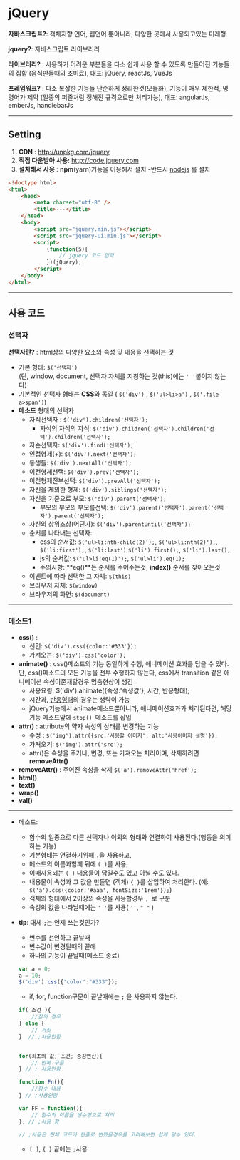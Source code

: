 # jQuery

**자바스크립트?**: 객체지향 언어, 웹언어 뿐아니라, 다양한 곳에서 사용되고있는 미래형

**jquery?**: 자바스크립트 라이브러리

**라이브러리?** : 사용하기 어려운 부분들을 다소 쉽게 사용 할 수 있도록 만들어진 기능들의 집합
(음식만들때의 조미료), 대표: jQuery, reactJs, VueJs

**프레임워크?** : 다소 복잡한 기능들 단순하게 정리한것(모듈화), 기능이 매우 제한적, 명령어가 제약
(일종의 퍼즐처럼 정해진 규격으로만 처리가능), 대표: angularJs, emberJs, handlebarJs

---

## Setting

1.  **CDN** : http://unpkg.com/jquery
2. **직접 다운받아 사용:** http://code.jquery.com
3. **설치해서 사용** : **npm**(yarn)기능을 이용해서 설치 -반드시 [nodejs](http://nodejs.org) 를 설치



```html
<!doctype html>
<html>
    <head>
        <meta charset="utf-8" />
        <title>---</title>
    </head>
    <body>
        <script src="jquery.min.js"></script>
        <script src="jquery-ui.min.js"></script>
        <script>
            (function($){
                // jquery 코드 입력
            })(jQuery);
        </script>
    </body>
</html>
```



---

## 사용 코드

### 선택자

**선택자란?** : html상의 다양한 요소와 속성 및 내용을 선택하는 것

- 기본 형태:  `$('선택자')`  
  (단, window, document, 선택자 자체를 지칭하는 것(this)에는 `' '`붙이지 않는다)
- 기본적인 선택자 형태는 **CSS**와 동일
  ( `$('div')`  ,  `$('ul>li>a')` , `$('.file a>span')`)
- **메소드** 형태의 선택자
  - 자식선택자 : `$('div').children('선택자');`
    - 자식의 자식의 자식: `$('div').children('선택자').children('선택').children('선택자');`
  - 자손선택자: `$('div').find('선택자');`
  - 인접형제(+): `$('div').next('선택자');`
  - 동생들: `$('div').nextAll('선택자');`
  - 이전형제선택: `$('div').prev('선택자');`
  - 이전형제전부선택: `$('div').prevAll('선택자');`
  - 자신을 제외한 형제:  `$('div').siblings('선택자');`
  - 자신을 기준으로 부모:  `$('div').parent('선택자');`
    - 부모의 부모의 부모를선택:  `$('div').parent('선택자').parent('선택자').parent('선택자');`
  - 자신의 상위조상(어딘가): `$('div').parentUntil('선택자');`
  - 순서를 나타내는 선택자:
    - css의 순서값: `$('ul>li:nth-child(2)');`,  `$('ul>li:nth(2)');`,  `$('li:first');`,  `$('li:last')`
      `$('li').first();`, `$('li').last();`
    - js의 순서값:  `$('ul>li:eq(1)');`, `$('ul>li').eq(1);`
    - 주의사항: **eq()**는  순서를 주어주는것, **index()** 순서를 찾아오는것
  - 이벤트에 따라 선택한 그 자체: `$(this)`
  - 브라우저 자체: `$(window)` 
  - 브라우저의 화면: `$(document)`

---

### 메소드1

- **css()** :  
  - 선언: `$('div').css({color:'#333'});`
  - 가져오는: `$('div').css('color');`
- **animate()** : css()메소드의 기능 동일하게 수행, 애니메이션 효과를 담을 수 있다.
  단, css()메소드의 모든 기능을 전부 수행하지 않는다, css에서 transition 같은 애니메이션 속성이존재할경우 멈춤현상이 생김
  - 사용요령: $('div').animate({속성:'속성값'}, 시간, 반응형태);
  - 시간과, [반응형태](https://easings.net/ko)의 경우는 생략이 가능
  - jQuery기능에서 animate메소드뿐아니라, 애니메이션효과가 처리된다면, 
    해당기능 메소드앞에 `stop() `메소드를 삽입
- **attr()** : attribute의 약자 속성의 상태를 변경하는 기능
  - 수정 : `$('img').attr({src:'사용할 이미지', alt:'사용이미지 설명'});`
  - 가져오기: `$('img').attr('src');`
  - attr()은 속성을 주거나, 변경, 또는 가져오는 처리이며, 삭제하려면 **removeAttr()**
- **removeAttr()** : 주어진 속성을 삭제 `$('a').removeAttr('href');`
- **html()**
- **text()**
- **wrap()**
- **val()**





---

* 메소드: 

  * 함수의 일종으로 다른 선택자나 이외의 형태와 연결하여 사용된다.(행동을 의미하는 기능)
  * 기본형태는 연결하기위해 `.`을 사용하고, 
  * 메소드의 이름과함께 뒤에 `( )`를 사용, 
  * 이때사용되는 `( )` 내용물이 담길수도 있고 아닐 수도 있다.
  * 내용물이 속성과 그 값을 만들면 (객체) `{ }`를 삽입하여 처리한다.
    (예:  `$('a').css({color:'#aaa', fontSize:'1rem'});`)
  * 객체의 형태에서 2이상의 속성을 사용할경우 `, `로 구분
  * 속성의 값을 나타날때에는 `' '`를 사용( `''`, `" "` )

* **tip**: 대체 `;`는 언제 쓰는것인가?

  - 변수를 선언하고 끝날때
  - 변수값이 변경될때의 끝에
  - 하나의 기능이 끝날때(메소드 종료)

  ```js
  var a = 0;
  a = 10;
  $('div').css({'color':"#333"});
  ```

  - if, for, function구문이 끝날때에는 `;` 을 사용하지 않는다.

  ```js
  if( 조건 ){
      //참의 경우
  } else {
      // 거짓
  }  // ;사용안함
  
  
  for(최초의 값; 조건; 증감연산){
      // 반복 구문
  } // ; 사용안함
  
  function Fn(){
      //함수 내용
  } // ;사용안함
  
  var FF = function(){
      // 함수의 이름을 변수명으로 처리
  }; // ;사용 함
  
  // ;사용은 천체 코드가 한줄로 변했을경우를 고려해보면 쉽게 알수 있다.
  ```

  - `[ ]`, `{ }` 끝에는 `;`사용









